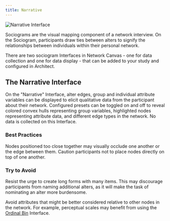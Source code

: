 ```yaml
---
title: Narrative
---
```


<InterfaceSummary>

![Narrative Interface](/assets/img/interface-documentation/narrative/narrative-example.png)

<InterfaceMeta type="Visualization" creates="Does not create data" usesprompts="false">

</InterfaceMeta>

</InterfaceSummary>

Sociograms are the visual mapping component of a network interview. On the Sociogram, participants draw ties between alters to signify the relationships between individuals within their personal network.

There are two sociogram Interfaces in Network Canvas - one for data collection and one for data display - that can be added to your study and configured in Architect.

## The Narrative Interface

On the "Narrative" Interface, alter edges, group and individual attribute variables can be displayed to elicit qualitative data from the participant about their network. Configured presets can be toggled on and off to reveal colored convex hulls representing group variables, highlighted nodes representing attribute data, and different edge types in the network. No data is collected on this Interface.

### Best Practices

<GoodPractice>

Nodes positioned too close together may visually occlude one another or the edge between them. Caution participants not to place nodes directly on top of one another.

</GoodPractice>

### Try to Avoid

<BadPractice>

Resist the urge to create long forms with many items. This may discourage participants from naming additional alters, as it will make the task of nominating an alter more burdensome.

</BadPractice>

<BadPractice>

Avoid attributes that might be better considered relative to other nodes in the network. For example, perceptual scales may benefit from using the [Ordinal Bin](../interface-documentation/ordinal-bin) Interface.

</BadPractice>
